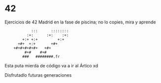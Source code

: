 # 42
Ejercicios de 42 Madrid en la fase de piscina; no lo copies, mira y aprende

                :::      ::::::::   
              :+:      :+:    :+:   
            +:+ +:+         +:+     
          +#+  +:+       +#+        
        +#+#+#+#+#+   +#+           
             #+#    #+#             
            ###   ########.fr



Esta puta mierda de código va a ir al Ártico xd

Disfrutadlo futuras generaciones
